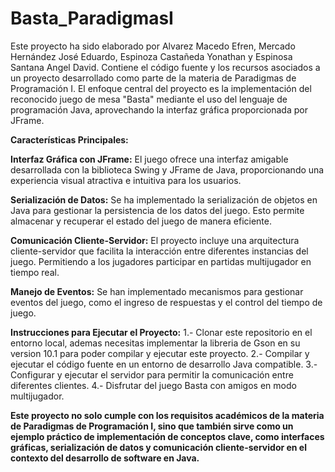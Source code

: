 # Basta_ParadigmasI

Este proyecto ha sido elaborado por Alvarez Macedo Efren, Mercado Hernández José Eduardo, Espinoza Castañeda Yonathan y Espinosa Santana Angel David. Contiene el código fuente y los recursos asociados a un proyecto desarrollado como parte de la materia de Paradigmas de Programación I. El enfoque central del proyecto es la implementación del reconocido juego de mesa "Basta" mediante el uso del lenguaje de programación Java, aprovechando la interfaz gráfica proporcionada por JFrame.

**Características Principales:**

**Interfaz Gráfica con JFrame:** El juego ofrece una interfaz amigable desarrollada con la biblioteca Swing y JFrame de Java, proporcionando una experiencia visual atractiva e intuitiva para los usuarios.

**Serialización de Datos:** Se ha implementado la serialización de objetos en Java para gestionar la persistencia de los datos del juego. Esto permite almacenar y recuperar el estado del juego de manera eficiente.

**Comunicación Cliente-Servidor:** El proyecto incluye una arquitectura cliente-servidor que facilita la interacción entre diferentes instancias del juego. Permitiendo a los jugadores participar en partidas multijugador en tiempo real.

**Manejo de Eventos:** Se han implementado mecanismos para gestionar eventos del juego, como el ingreso de respuestas y el control del tiempo de juego.

**Instrucciones para Ejecutar el Proyecto:**
1.- Clonar este repositorio en el entorno local, ademas necesitas implementar la libreria de Gson en su version 10.1 para poder compilar y ejecutar este proyecto.
2.- Compilar y ejecutar el código fuente en un entorno de desarrollo Java compatible.
3.- Configurar y ejecutar el servidor para permitir la comunicación entre diferentes clientes.
4.- Disfrutar del juego Basta con amigos en modo multijugador.

**Este proyecto no solo cumple con los requisitos académicos de la materia de Paradigmas de Programación I, sino que también sirve como un ejemplo práctico de implementación de conceptos clave, como interfaces gráficas, serialización de datos y comunicación cliente-servidor en el contexto del desarrollo de software en Java.**
